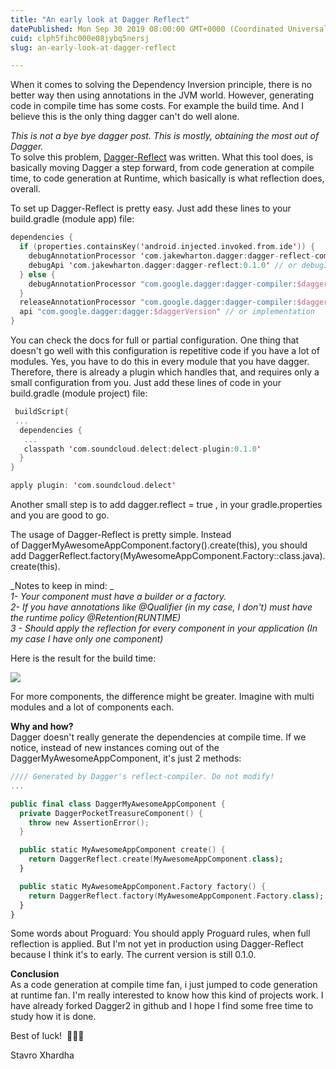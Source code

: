 ```yaml
---
title: "An early look at Dagger Reflect"
datePublished: Mon Sep 30 2019 08:00:00 GMT+0000 (Coordinated Universal Time)
cuid: clph5fihc000e08jybq5nersj
slug: an-early-look-at-dagger-reflect

---
```



When it comes to solving the Dependency Inversion principle, there is no better way then using annotations in the JVM world. However, generating code in compile time has some costs. For example the build time. And I believe this is the only thing dagger can't do well alone.

_This is not a bye bye dagger post. This is mostly, obtaining the most out of Dagger._  
To solve this problem, [Dagger-Reflect](https://github.com/JakeWharton/dagger-reflect) was written. What this tool does, is basically moving Dagger a step forward, from code generation at compile time, to code generation at Runtime, which basically is what reflection does, overall.

To set up Dagger-Reflect is pretty easy. Just add these lines to your build.gradle (module app) file:

```kotlin
dependencies {
  if (properties.containsKey('android.injected.invoked.from.ide')) {
    debugAnnotationProcessor 'com.jakewharton.dagger:dagger-reflect-compiler:0.1.0'
    debugApi 'com.jakewharton.dagger:dagger-reflect:0.1.0' // or debugImplementation
  } else {
    debugAnnotationProcessor "com.google.dagger:dagger-compiler:$daggerVersion"
  }
  releaseAnnotationProcessor "com.google.dagger:dagger-compiler:$daggerVersion"
  api "com.google.dagger:dagger:$daggerVersion" // or implementation
}
```

You can check the docs for full or partial configuration. One thing that doesn't go well with this configuration is repetitive code if you have a lot of modules. Yes, you have to do this in every module that you have dagger. Therefore, there is already a plugin which handles that, and requires only a small configuration from you. Just add these lines of code in your build.gradle (module project) file:

```kotlin
 buildScript{
 ...
  dependencies {
   ...
   classpath 'com.soundcloud.delect:delect-plugin:0.1.0'
  }
}

apply plugin: 'com.soundcloud.delect'
```

Another small step is to add dagger.reflect = true , in your gradle.properties and you are good to go.

The usage of Dagger-Reflect is pretty simple. Instead of DaggerMyAwesomeAppComponent.factory().create(this), you should add DaggerReflect.factory(MyAwesomeAppComponent.Factory::class.java).create(this).

_Notes to keep in mind: _  
_1- Your component must have a builder or a factory._  
_2- If you have annotations like @Qualifier (in my case, I don't) must have the runtime policy @Retention(RUNTIME)_  
_3 - Should apply the reflection for every component in your application (In my case I have only one component)_

Here is the result for the build time:

[![](https://cdn.hashnode.com/res/hashnode/image/upload/v1701104048724/73ee0faa-f7a1-47b2-9b67-5d2aa83a9ca7.png)](https://1.bp.blogspot.com/-Hn4hfUSt6TA/XYzVg3drzXI/AAAAAAAAPdE/n9KtXiFL55khq2wXnenPsWHoMFH8AQ8bQCEwYBhgL/s1600/Dagger%2Bwithout%2BReflection%2Band%2BDagger%2Bwith%2BReflection.png)

For more components, the difference might be greater. Imagine with multi modules and a lot of components each.

**Why and how?**  
Dagger doesn't really generate the dependencies at compile time. If we notice, instead of new instances coming out of the DaggerMyAwesomeAppComponent, it's just 2 methods:

```kotlin
//// Generated by Dagger's reflect-compiler. Do not modify!
...

public final class DaggerMyAwesomeAppComponent {
  private DaggerPocketTreasureComponent() {
    throw new AssertionError();
  }

  public static MyAwesomeAppComponent create() {
    return DaggerReflect.create(MyAwesomeAppComponent.class);
  }

  public static MyAwesomeAppComponent.Factory factory() {
    return DaggerReflect.factory(MyAwesomeAppComponent.Factory.class);
  }
}
```

Some words about Proguard: You should apply Proguard rules, when full reflection is applied. But I'm not yet in production using Dagger-Reflect because I think it's to early. The current version is still 0.1.0.

**Conclusion**  
As a code generation at compile time fan, i just jumped to code generation at runtime fan. I'm really interested to know how this kind of projects work. I have already forked Dagger2 in github and I hope I find some free time to study how it is done.

Best of luck!  💪💪💪

Stavro Xhardha
